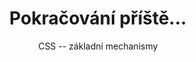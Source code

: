 <!-- .slide: class="section" -->
 
<header>
    <h1>Pokračování příště...</h1>
    <p>CSS -- základní mechanismy</p>
</header>
